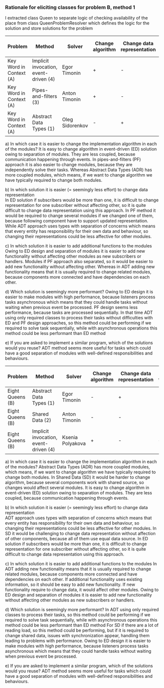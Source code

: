 ### Rationale for eliciting classes for problem B, method 1

I extracted class Queen to separate logic of checking availability of the place 
from class QueenProblemResolver which defines the logic for the solution and store solutions for the problem

| Problem                 | Method                                | Solver          | Change algorithm | Change data representation | Add functionality | Seem more performance | Ease of reuse |
|-------------------------|---------------------------------------|-----------------|------------------|----------------------------|-------------------|-----------------------|---------------|
| Key Word in Context (A) | Implicit invocation, event-driven (4) | Egor Timonin    | +                | -                          | +                 | +                     | -             |
| Key Word in Context (A) | Pipes-and-filters (3)                 | Anton Timonin   | +                | -                          | +                 | -                     | -             |
| Key Word in Context (A) | Abstract Data Types (1)               | Oleg Sidorenkov | -                | +                          | -                 | -                     | +             |

a) In which case it is easier to change the implementation algorithm in each of the modules?
It is easy to change algorithm in event-driven (ED) solution owing to separation of modules. They are less coupled, because communication happening through events.
In pipes-and-filters (PF) approach it is also easier to change modules, because they are independently solve their tasks.
Whereas Abstract Data Types (ADR) has more coupled modules, which means, if we want to change algorithm we have typically required to change both modules. 

b) In which solution it is easier (= seemingly less effort) to change data representation  
In ED solution if subscribers would be more than one, it is difficult to change representation for one subscriber without affecting other, 
so it is quite difficult to change data representation using this approach.
In PF method it would be required to change several modules if we changed one of them, because following component have to support updated representation.
While ADT approach uses types with separation of concerns which means that every entity has responsibility for their own data and
behaviour, so changing their representations could be less affective for other modules.

c) In which solution it is easier to add additional functions to the modules
Owing to ED design and separation of modules it is easier to add new functionality without affecting other modules as new subscribers or handlers.
Modules if PF approach also separated, so it would be easier to add new functionality without affecting other.
Whereas in ADT adding new functionality means that it is usually required to change related modules, because components more connected and have dependencies on each other.

d) Which solution is seemingly more performant?
Owing to ED design it is easier to make modules with high performance, because listeners process tasks asynchronous
which means that they could handle tasks without waiting when previous event be processed.
PF design seems less performance, because tasks are processed sequentially.
In that time ADT using only required classes to process their tasks without difficulties with ED and PF design approaches,
so this method could be performing if we required to solve task sequentially, while with asynchronous operations this method could be less performant than ED method

e) If you are asked to implement a similar program, which of the solutions would you reuse?
ADT method seems more useful for tasks which could have a good separation of modules with well-defined responsibilities and behaviours.

| Problem          | Method                                | Solver           | Change algorithm | Change data representation | Add functionality | Seem more performance | Ease of reuse |
|------------------|---------------------------------------|------------------|------------------|----------------------------|-------------------|-----------------------|---------------|
| Eight Queens (B) | Abstract Data Types (1)               | Egor Timonin     | -                | +                          | -                 | -                     | -             |
| Eight Queens (B) | Shared Data (2)                       | Anton Timonin    | -                | -                          | -                 | -                     | -             |
| Eight Queens (B) | Implicit invocation, event-driven (4) | Ksenia Polyakova | +                | -                          | +                 | +                     | -             |

a) In which case it is easier to change the implementation algorithm in each of the modules?
Abstract Data Types (ADR) has more coupled modules, which means, if we want to change algorithm we have typically required to change both modules.
In Shared Data (SD) it would be harder to change algorithm, because several components work with shared source, so changes would affect several modules.
It is easy to change algorithm in event-driven (ED) solution owing to separation of modules. They are less coupled, because communication happening through events.

b) In which solution it is easier (= seemingly less effort) to change data representation  
ADT approach uses types with separation of concerns which means that every entity has responsibility for their own data and
behaviour, so changing their representations could be less affective for other modules.
In SD it would be challenging to change data representation without affection of other components, because all of them use equal data source.
In ED solution if subscribers would be more than one, it is difficult to change representation for one subscriber without affecting other,
so it is quite difficult to change data representation using this approach.

c) In which solution it is easier to add additional functions to the modules
In ADT adding new functionality means that it is usually required to change related modules, because components more connected and have dependencies on each other.
If additional functionality uses existing information, so it should be easy to add new functionality. If new functionality require to change data, it would affect other modules.
Owing to ED design and separation of modules it is easier to add new functionality without affecting other modules as new subscribers or handlers.

d) Which solution is seemingly more performant?
In ADT using only required classes to process their tasks, so this method could be performing if we required to solve task sequentially, 
while with asynchronous operations this method could be less performant than ED method
For SD if there are a lot of reading load, so this method could be performing, but if it is required to change shared data,
issues with synchronization appear, handling them leading to problems with performance.
Owing to ED design it is easier to make modules with high performance, because listeners process tasks asynchronous
which means that they could handle tasks without waiting when previous event be processed.

e) If you are asked to implement a similar program, which of the solutions would you reuse?
ADT method seems more useful for tasks which could have a good separation of modules with well-defined responsibilities and behaviours.